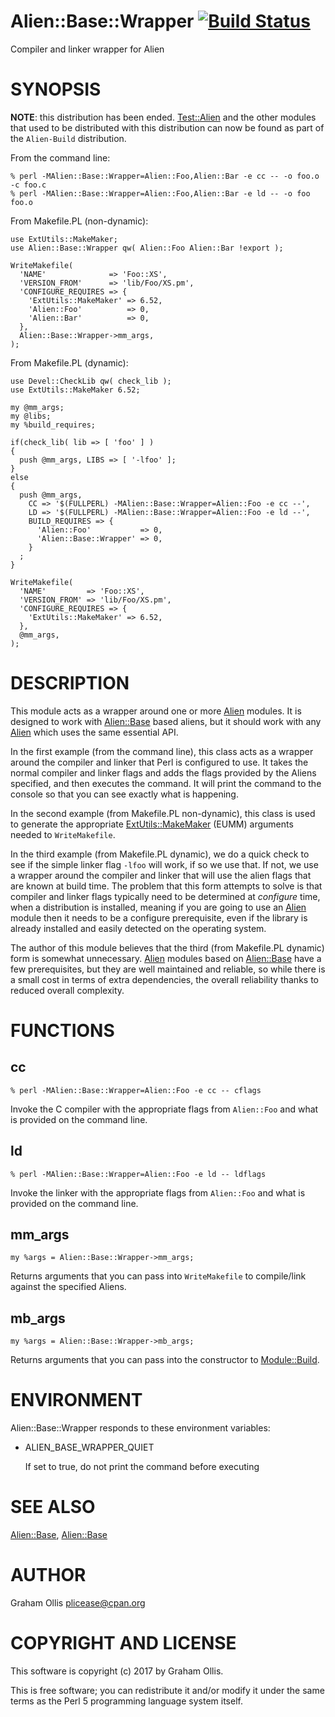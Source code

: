 # Alien::Base::Wrapper [![Build Status](https://secure.travis-ci.org/plicease/Alien-Base-Wrapper.png)](http://travis-ci.org/plicease/Alien-Base-Wrapper)

Compiler and linker wrapper for Alien

# SYNOPSIS

**NOTE**: this distribution has been ended.  [Test::Alien](https://metacpan.org/pod/Test::Alien) and the other modules that used to be distributed with this distribution can now be found as part of the `Alien-Build` distribution.

From the command line:

    % perl -MAlien::Base::Wrapper=Alien::Foo,Alien::Bar -e cc -- -o foo.o -c foo.c
    % perl -MAlien::Base::Wrapper=Alien::Foo,Alien::Bar -e ld -- -o foo foo.o

From Makefile.PL (non-dynamic):

    use ExtUtils::MakeMaker;
    use Alien::Base::Wrapper qw( Alien::Foo Alien::Bar !export );
    
    WriteMakefile(
      'NAME'              => 'Foo::XS',
      'VERSION_FROM'      => 'lib/Foo/XS.pm',
      'CONFIGURE_REQUIRES => {
        'ExtUtils::MakeMaker' => 6.52,
        'Alien::Foo'          => 0,
        'Alien::Bar'          => 0,
      },
      Alien::Base::Wrapper->mm_args,
    );

From Makefile.PL (dynamic):

    use Devel::CheckLib qw( check_lib );
    use ExtUtils::MakeMaker 6.52;
    
    my @mm_args;
    my @libs;
    my %build_requires;
    
    if(check_lib( lib => [ 'foo' ] )
    {
      push @mm_args, LIBS => [ '-lfoo' ];
    }
    else
    {
      push @mm_args,
        CC => '$(FULLPERL) -MAlien::Base::Wrapper=Alien::Foo -e cc --',
        LD => '$(FULLPERL) -MAlien::Base::Wrapper=Alien::Foo -e ld --',
        BUILD_REQUIRES => {
          'Alien::Foo'           => 0,
          'Alien::Base::Wrapper' => 0,
        }
      ;
    }

    WriteMakefile(
      'NAME'         => 'Foo::XS',
      'VERSION_FROM' => 'lib/Foo/XS.pm',
      'CONFIGURE_REQUIRES => {
        'ExtUtils::MakeMaker' => 6.52,
      },
      @mm_args,
    );

# DESCRIPTION

This module acts as a wrapper around one or more [Alien](https://metacpan.org/pod/Alien) modules.  It is designed to work
with [Alien::Base](https://metacpan.org/pod/Alien::Base) based aliens, but it should work with any [Alien](https://metacpan.org/pod/Alien) which uses the same
essential API.

In the first example (from the command line), this class acts as a wrapper around the
compiler and linker that Perl is configured to use.  It takes the normal compiler and
linker flags and adds the flags provided by the Aliens specified, and then executes the
command.  It will print the command to the console so that you can see exactly what is
happening.

In the second example (from Makefile.PL non-dynamic), this class is used to generate the
appropriate [ExtUtils::MakeMaker](https://metacpan.org/pod/ExtUtils::MakeMaker) (EUMM) arguments needed to `WriteMakefile`.

In the third example (from Makefile.PL dynamic), we do a quick check to see if the simple
linker flag `-lfoo` will work, if so we use that.  If not, we use a wrapper around the
compiler and linker that will use the alien flags that are known at build time.  The
problem that this form attempts to solve is that compiler and linker flags typically
need to be determined at _configure_ time, when a distribution is installed, meaning
if you are going to use an [Alien](https://metacpan.org/pod/Alien) module then it needs to be a configure prerequisite,
even if the library is already installed and easily detected on the operating system.

The author of this module believes that the third (from Makefile.PL dynamic) form is
somewhat unnecessary.  [Alien](https://metacpan.org/pod/Alien) modules based on [Alien::Base](https://metacpan.org/pod/Alien::Base) have a few prerequisites,
but they are well maintained and reliable, so while there is a small cost in terms of extra
dependencies, the overall reliability thanks to reduced overall complexity.

# FUNCTIONS

## cc

    % perl -MAlien::Base::Wrapper=Alien::Foo -e cc -- cflags

Invoke the C compiler with the appropriate flags from `Alien::Foo` and what
is provided on the command line.

## ld

    % perl -MAlien::Base::Wrapper=Alien::Foo -e ld -- ldflags

Invoke the linker with the appropriate flags from `Alien::Foo` and what
is provided on the command line.

## mm\_args

    my %args = Alien::Base::Wrapper->mm_args;

Returns arguments that you can pass into `WriteMakefile` to compile/link against
the specified Aliens.

## mb\_args

    my %args = Alien::Base::Wrapper->mb_args;

Returns arguments that you can pass into the constructor to [Module::Build](https://metacpan.org/pod/Module::Build).

# ENVIRONMENT

Alien::Base::Wrapper responds to these environment variables:

- ALIEN\_BASE\_WRAPPER\_QUIET

    If set to true, do not print the command before executing

# SEE ALSO

[Alien::Base](https://metacpan.org/pod/Alien::Base), [Alien::Base](https://metacpan.org/pod/Alien::Base)

# AUTHOR

Graham Ollis <plicease@cpan.org>

# COPYRIGHT AND LICENSE

This software is copyright (c) 2017 by Graham Ollis.

This is free software; you can redistribute it and/or modify it under
the same terms as the Perl 5 programming language system itself.
